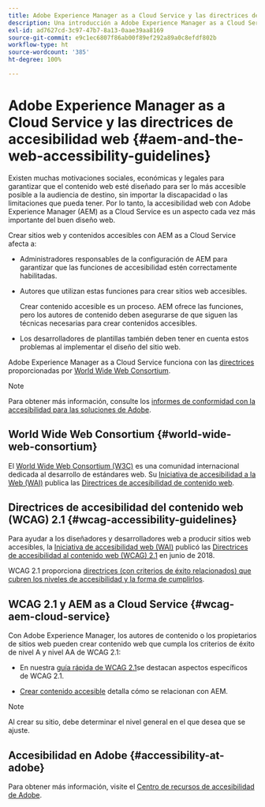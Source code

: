 ```yaml
---
title: Adobe Experience Manager as a Cloud Service y las directrices de accesibilidad web
description: Una introducción a Adobe Experience Manager as a Cloud Service y las directrices de accesibilidad web
exl-id: ad7627cd-3c97-47b7-8a13-0aae39aa8169
source-git-commit: e9c1ec6807f86ab00f89ef292a89a0c8efdf802b
workflow-type: ht
source-wordcount: '385'
ht-degree: 100%

---
```


# Adobe Experience Manager as a Cloud Service y las directrices de accesibilidad web {#aem-and-the-web-accessibility-guidelines}

Existen muchas motivaciones sociales, económicas y legales para garantizar que el contenido web esté diseñado para ser lo más accesible posible a la audiencia de destino, sin importar la discapacidad o las limitaciones que pueda tener. Por lo tanto, la accesibilidad web con Adobe Experience Manager (AEM) as a Cloud Service es un aspecto cada vez más importante del buen diseño web.

Crear sitios web y contenidos accesibles con AEM as a Cloud Service afecta a:

* Administradores responsables de la configuración de AEM para garantizar que las funciones de accesibilidad estén correctamente habilitadas.

* Autores que utilizan estas funciones para crear sitios web accesibles.

   Crear contenido accesible es un proceso. AEM ofrece las funciones, pero los autores de contenido deben asegurarse de que siguen las técnicas necesarias para crear contenidos accesibles.

* Los desarrolladores de plantillas también deben tener en cuenta estos problemas al implementar el diseño del sitio web.

Adobe Experience Manager as a Cloud Service funciona con las [directrices](#wcag-accessibility-guidelines) proporcionadas por [World Wide Web Consortium](#world-wide-web-consortium).

>[!NOTE]
>
>Para obtener más información, consulte los [informes de conformidad con la accesibilidad para las soluciones de Adobe](https://www.adobe.com/accessibility/compliance.html).

## World Wide Web Consortium {#world-wide-web-consortium}

El [World Wide Web Consortium (W3C)](https://www.w3.org/) es una comunidad internacional dedicada al desarrollo de estándares web. Su [Iniciativa de accesibilidad a la Web (WAI)](https://www.w3.org/WAI/) publica las [Directrices de accesibilidad de contenido web](#wcag-accessibility-guidelines).

## Directrices de accesibilidad del contenido web (WCAG) 2.1 {#wcag-accessibility-guidelines}

Para ayudar a los diseñadores y desarrolladores web a producir sitios web accesibles, la [Iniciativa de accesibilidad web (WAI)](https://www.w3.org/WAI/) publicó las [Directrices de accesibilidad al contenido web (WCAG) 2.1](https://www.w3.org/TR/WCAG/) en junio de 2018.

WCAG 2.1 proporciona [directrices (con criterios de éxito relacionados) que cubren los niveles de accesibilidad y la forma de cumplirlos](https://www.w3.org/TR/WCAG/#conformance).

## WCAG 2.1 y AEM as a Cloud Service {#wcag-aem-cloud-service}

Con Adobe Experience Manager, los autores de contenido o los propietarios de sitios web pueden crear contenido web que cumpla los criterios de éxito de nivel A y nivel AA de WCAG 2.1:

* En nuestra [guía rápida de WCAG 2.1](/help/compliance/accessibility/quick-guide-wcag.md)se destacan aspectos específicos de WCAG 2.1.

* [Crear contenido accesible](/help/sites-cloud/authoring/fundamentals/accessible-content.md) detalla cómo se relacionan con AEM.

>[!NOTE]
>
>Al crear su sitio, debe determinar el nivel general en el que desea que se ajuste.

<!--
* [Configuring the Rich Text Editor for Producing Accessible Sites](/help/sites-administering/rte-accessible-content.md)
  Guidelines on how administrators can configure AEM for producing accessible content.
-->

<!--
* [Accessibility in Assets](/help/assets/accessibility.md)
* [Creating Accessible Adaptive Forms](/help/forms/using/creating-accessible-adaptive-forms.md)
  Adobe Experience Manager (AEM) includes a number of features and capabilities that enhance the usability of adaptive forms for users with different abilities. The solution also assists form authors in creating accessible adaptive forms.
-->

## Accesibilidad en Adobe {#accessibility-at-adobe}

Para obtener más información, visite el [Centro de recursos de accesibilidad de Adobe](https://www.adobe.com/accessibility/).
